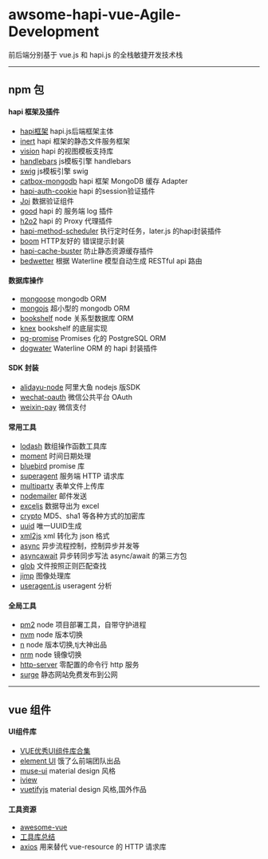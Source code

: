 # awsome-hapi-vue-Agile-Development
前后端分别基于 vue.js 和 hapi.js 的全栈敏捷开发技术栈

---

## npm 包

#### hapi 框架及插件
- [hapi框架](https://hapijs.com/api)  hapi.js后端框架主体
- [inert](https://github.com/hapijs/inert)  hapi 框架的静态文件服务框架
- [vision](https://github.com/hapijs/vision)  hapi 的视图模板支持库
- [handlebars](https://github.com/wycats/handlebars.js)  js模板引擎 handlebars
- [swig](https://github.com/node-swig/swig-templates)  js模板引擎 swig
- [catbox-mongodb](https://github.com/hapijs/catbox-mongodb)  hapi 框架 MongoDB 缓存 Adapter
- [hapi-auth-cookie](https://github.com/hapijs/hapi-auth-cookie)  hapi 的session验证插件
- [Joi](https://github.com/hapijs/joi)  数据验证组件
- [good](https://github.com/hapijs/good)  hapi 的 服务端 log 插件
- [h2o2](https://github.com/hapijs/h2o2)  hapi 的 Proxy 代理插件
- [hapi-method-scheduler](https://github.com/firstandthird/hapi-method-scheduler)  执行定时任务，later.js 的hapi封装插件
- [boom](https://github.com/hapijs/boom)  HTTP友好的 错误提示封装
- [hapi-cache-buster](https://github.com/poeticninja/hapi-cache-buster)  防止静态资源缓存插件
- [bedwetter](https://github.com/devinivy/bedwetter)  根据 Waterline 模型自动生成 RESTful api 路由

#### 数据库操作
- [mongoose](http://mongoosejs.com/docs/guide.html)  mongodb ORM
- [mongojs](https://github.com/mafintosh/mongojs)  超小型的 mongodb ORM
- [bookshelf](http://bookshelfjs.org/)  node 关系型数据库 ORM
- [knex](http://knexjs.org/)  bookshelf 的底层实现
- [pg-promise](https://github.com/vitaly-t/pg-promise)  Promises 化的 PostgreSQL ORM
- [dogwater](https://github.com/devinivy/dogwater)  Waterline ORM 的 hapi 封装插件


#### SDK 封装
- [alidayu-node](https://www.npmjs.com/package/alidayu-node)  阿里大鱼 nodejs 版SDK
- [wechat-oauth](https://github.com/node-webot/wechat-oauth)  微信公共平台 OAuth 
- [weixin-pay](https://github.com/tvrcgo/weixin-pay)  微信支付

#### 常用工具
- [lodash](https://lodash.com/docs/)  数组操作函数工具库
- [moment](https://github.com/moment/moment)  时间日期处理
- [bluebird](https://github.com/petkaantonov/bluebird)  promise 库
- [superagent](https://github.com/visionmedia/superagent)  服务端 HTTP 请求库
- [multiparty](https://github.com/pillarjs/multiparty)  表单文件上传库
- [nodemailer](https://github.com/nodemailer/nodemailer)  邮件发送
- [exceljs](https://github.com/guyonroche/exceljs)  数据导出为 excel
- [crypto](https://github.com/Gozala/crypto)  MD5、sha1 等各种方式的加密库
- [uuid](https://github.com/kelektiv/node-uuid)  唯一UUID生成
- [xml2js](https://github.com/Leonidas-from-XIV/node-xml2js)  xml 转化为 json 格式
- [async](https://github.com/caolan/async)  异步流程控制，控制异步并发等
- [asyncawait](https://github.com/yortus/asyncawait)  异步转同步写法 async/await 的第三方包
- [glob](https://github.com/isaacs/node-glob)  文件按照正则匹配查找
- [jimp](https://github.com/oliver-moran/jimp)  图像处理库
- [useragent.js](https://github.com/zsxsoft/useragent.js)  useragent 分析

#### 全局工具
- [pm2](https://github.com/Unitech/pm2)  node 项目部署工具，自带守护进程
- [nvm](https://github.com/creationix/nvm)  node 版本切换
- [n](https://github.com/tj/n)  node 版本切换,tj大神出品
- [nrm](https://github.com/Pana/nrm)  node 镜像切换
- [http-server](https://github.com/indexzero/http-server)  零配置的命令行 http 服务
- [surge](https://surge.sh/help/getting-started-with-surge)  静态网站免费发布到公网

---

## vue 组件

#### UI组件库
- [VUE优秀UI组件库合集](https://shimo.im/doc/LkpdnWxM1j40BDJj/) 
- [element UI](http://element.eleme.io/#/zh-CN/component/installation)  饿了么前端团队出品
- [muse-ui](http://www.muse-ui.org/#/install)   material design 风格
- [iview](https://www.iviewui.com/docs/guide/install)  
- [vuetifyjs](https://www.iviewui.com/docs/guide/install)   material design 风格,国外作品


#### 工具资源
- [awesome-vue](https://github.com/vuejs/awesome-vue) 
- [工具库总结](http://www.cnblogs.com/Leo_wl/p/6517846.html) 
- [axios](https://github.com/mzabriskie/axios) 用来替代 vue-resource 的 HTTP 请求库
